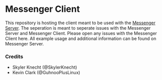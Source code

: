 #  Messenger Client

This repository is hosting the client meant to be used with the [Messenger Server](https://github.com/skylerknecht/messenger). 
The seperation is meant to seperate issues with the Messenger Server and Messenger Client. Please open any issues with the Messenger Client here. 
All example usage and additional information can be found on Messenger Server. 

### Credits 

- Skyler Knecht (@SkylerKnecht)
- Kevin Clark (@GuhnooPlusLinux)